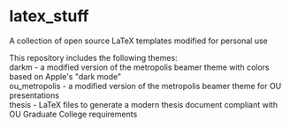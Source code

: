 # latex_stuff
A collection of open source LaTeX templates modified for personal use

This repository includes the following themes: \
darkm - a modified version of the metropolis beamer theme with colors based on Apple's "dark mode" \
ou_metropolis - a modified version of the metropolis beamer theme for OU presentations \
thesis - LaTeX files to generate a modern thesis document compliant with OU Graduate College requirements
